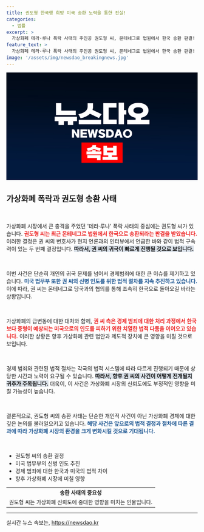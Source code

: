 ```yaml
---
title: 권도형 한국행 희망 미국 송환 노력을 통한 진실!
categories:
  - 법률
excerpt: >
  가상화폐 테라·루나 폭락 사태의 주인공 권도형 씨, 몬테네그로 법원에서 한국 송환 판결! 권 씨 측은 조속한 귀국을 희망하며 법적 다툼이 계속됩니다. 경제범죄로 미국으로 넘어가길 원치 않는 그의 운명이 주목받고 있습니다.
feature_text: >
  가상화폐 테라·루나 폭락 사태의 주인공 권도형 씨, 몬테네그로 법원에서 한국 송환 판결! 권 씨 측은 조속한 귀국을 희망하며 법적 다툼이 계속됩니다. 경제범죄로 미국으로 넘어가길 원치 않는 그의 운명이 주목받고 있습니다.
image: '/assets/img/newsdao_breakingnews.jpg'
---
```


<p><img src="/assets/img/newsdao_breakingnews.jpg" alt="ontimetimes 속보" /></p>

<h2 data-ke-size="size26">가상화폐 폭락과 권도형 송환 사태</h2>

<p data-ke-size="size16">&nbsp;</p>

<p>가상화폐 시장에서 큰 충격을 주었던 '테라·루나' 폭락 사태의 중심에는 권도형 씨가 있습니다. <b><span style="color: #ee2323;">권도형 씨는 최근 몬테네그로 법원에서 한국으로 송환되라는 판결을 받았습니다.</span></b> 이러한 결정은 권 씨의 변호사가 현지 언론과의 인터뷰에서 언급한 바와 같이 법적 구속력이 있는 두 번째 결정입니다. <b><span style="background-color: #21538527;">따라서, 권 씨의 귀국이 빠르게 진행될 것으로 보입니다.</span></b></p>

<p data-ke-size="size16">&nbsp;</p>

<p>이번 사건은 단순히 개인의 귀국 문제를 넘어서 경제범죄에 대한 큰 이슈를 제기하고 있습니다. <b><span style="color: #1a5490;">미국 법무부 또한 권 씨의 신병 인도를 위한 법적 절차를 지속 추진하고 있습니다.</span></b> 이에 따라, 권 씨는 몬테네그로 당국과의 협의를 통해 조속히 한국으로 돌아오길 바라는 상황입니다. </p>

<p data-ke-size="size16">&nbsp;</p>

<p>가상화폐의 급변동에 대한 대처와 함께, <b><span style="color: #ee2323;">권 씨 측은 경제 범죄에 대한 처리 과정에서 한국보다 중형이 예상되는 미국으로의 인도를 피하기 위한 치열한 법적 다툼을 이어오고 있습니다.</span></b> 이러한 상황은 향후 가상화폐 관련 법안과 제도적 장치에 큰 영향을 미칠 것으로 보입니다. </p>

<p data-ke-size="size16">&nbsp;</p>

<p>경제 범죄와 관련된 법적 절차는 각국의 법적 시스템에 따라 다르게 진행되기 때문에 상당한 시간과 노력이 요구될 수 있습니다. <b><span style="background-color: #21538527;">따라서, 향후 권 씨의 사건이 어떻게 전개될지 귀추가 주목됩니다.</span></b> 더욱이, 이 사건은 가상화폐 시장의 신뢰도에도 부정적인 영향을 미칠 가능성이 높습니다.</p>

<p data-ke-size="size16">&nbsp;</p>

<p>결론적으로, 권도형 씨의 송환 사태는 단순한 개인적 사건이 아닌 가상화폐 경제에 대한 깊은 논의를 불러일으키고 있습니다. <b><span style="color: #1a5490;">해당 사건은 앞으로의 법적 결정과 절차에 따른 결과에 따라 가상화폐 시장의 환경을 크게 변화시킬 것으로 기대됩니다.</span></b> </p>

<p data-ke-size="size16">&nbsp;</p>

<ul>
    <li>권도형 씨의 송환 결정</li>
    <li>미국 법무부의 신병 인도 추진</li>
    <li>경제 범죄에 대한 한국과 미국의 법적 차이</li>
    <li>향후 가상화폐 시장에 미칠 영향</li>
</ul>

<table style="width: 100%">
    <tr>
        <td style="text-align: center; height: 17px;"><b>송환 사태의 중요성</b></td>
    </tr>
    <tr>
        <td>권도형 씨는 가상화폐 신뢰도에 중대한 영향을 미치는 인물입니다.</td>
    </tr>
</table>

<hr>
실시간 뉴스 속보는, <a href="https://newsdao.kr" rel="dofollow">https://newsdao.kr</a>



